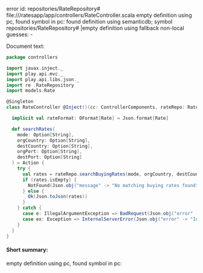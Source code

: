 error id: repositories/RateRepository#
file://<WORKSPACE>/ratesapp/app/controllers/RateController.scala
empty definition using pc, found symbol in pc: 
found definition using semanticdb; symbol repositories/RateRepository#
|empty definition using fallback
non-local guesses:
	 -

Document text:

```scala
package controllers

import javax.inject._
import play.api.mvc._
import play.api.libs.json._
import re .RateRepository
import models.Rate

@Singleton
class RateController @Inject()(cc: ControllerComponents, rateRepo: RateRepository) extends AbstractController(cc) {

  implicit val rateFormat: OFormat[Rate] = Json.format[Rate]

  def searchRates(
    mode: Option[String],
    orgCountry: Option[String],
    destCountry: Option[String],
    orgPort: Option[String],
    destPort: Option[String]
  ) = Action {
    try {
      val rates = rateRepo.searchBuyingRates(mode, orgCountry, destCountry, orgPort, destPort)
      if (rates.isEmpty) {
        NotFound(Json.obj("message" -> "No matching buying rates found"))
      } else {
        Ok(Json.toJson(rates))
      }
    } catch {
      case e: IllegalArgumentException => BadRequest(Json.obj("error" -> e.getMessage))
      case ex: Exception => InternalServerError(Json.obj("error" -> "Internal server error", "details" -> ex.getMessage))
    }
  }
}
```

#### Short summary: 

empty definition using pc, found symbol in pc: 